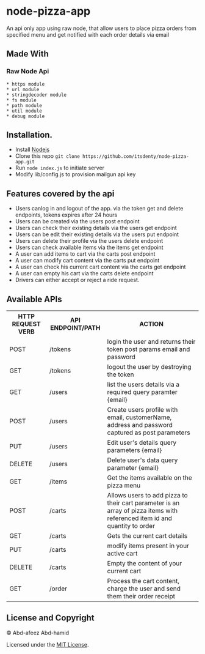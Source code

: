 # node-pizza-app
An api only app using raw node, that allow users to place pizza orders from specified menu and get notified with each order details via email 

## Made With
  ### Raw Node Api
    * https module
    * url module 
    * stringdecoder module
    * fs module
    * path module
    * util module
    * debug module

## Installation.
  * Install [Nodejs](https://nodejs.org/en/download/)
  * Clone this repo ``` git clone https://github.com/itsdenty/node-pizza-app.git ```
  * Run ```node index.js``` to initiate server
  * Modify lib/config.js to provision mailgun api key

## Features covered by the api
* Users canlog in and logout of the app. via the token get and delete endpoints, tokens expires after 24 hours
* Users can be created via the users post endpoint
* Users can check their existing details via the users get endpoint
* Users can be edit their existing details via the users put endpoint
* Users can delete their profile via the users delete endpoint
* Users can check available items via the items get endpoint
* A user can add items to cart via the carts post endpoint 
* A user can modify cart content via the carts put endpoint
* A user can check his current cart content via the carts get endpoint
* A user can empty his cart via the carts delete endpoint
* Drivers can either accept or reject a ride request.

## Available APIs
<table>
  <tr>
      <th>HTTP REQUEST VERB</th>
      <th>API ENDPOINT/PATH</th>
      <th>ACTION</th>
  </tr>
  <tr>
      <td>POST</td>
      <td>/tokens</td>
      <td>login the user and returns their token post params email and password</td>
  </tr> 
  <tr>
      <td>GET</td>
      <td>/tokens</td>
      <td>logout the user by destroying the token</td>
  </tr> 
  <tr>
      <td>GET</td>
      <td>/users</td>
      <td>list the users details via a required query paramter {email}</td>
  </tr> 
  <tr>
      <td>POST</td>
      <td>/users</td>
      <td>Create users profile with email, customerName, address and password captured as post parameters</td>
  </tr>
  <tr>
    <td>PUT</td>
    <td>/users</td>
    <td>Edit user's details query parameters {email}</td>
  </tr>
  <tr>
      <td>DELETE</td>
      <td>/users</td>
      <td>Delete user's data query parameter {email}</td>
  </tr>
  <tr>
    <td>GET</td>
    <td>/items</td>
    <td>Get the items available on the pizza menu</td>
  </tr>
  <tr>
      <td>POST</td>
      <td>/carts</td>
      <td>Allows users to add pizza to their cart parameter is an array of pizza items with referenced item id and quantity to order</td>
  </tr>
  <tr>
      <td>GET</td>
      <td>/carts</td>
      <td>Gets the current cart details</td>
  </tr>
  <tr>
      <td>PUT</td>
      <td>/carts</td>
      <td>modify items present in your active cart</td>
  </tr>
  <tr>
      <td>DELETE</td>
      <td>/carts</td>
      <td>Empty the content of your current cart</td>
  </tr>
  <tr>
      <td>GET</td>
      <td>/order</td>
      <td>
      Process the cart content, charge the user and send them their order receipt</td>
  </tr>
</table>

## License and Copyright
&copy; Abd-afeez Abd-hamid

Licensed under the [MIT License](LICENSE).
